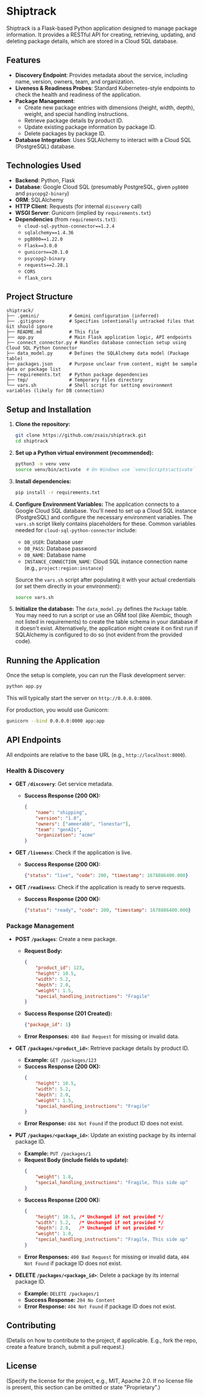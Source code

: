 # Shiptrack

Shiptrack is a Flask-based Python application designed to manage package information. It provides a RESTful API for creating, retrieving, updating, and deleting package details, which are stored in a Cloud SQL database.

## Features

- **Discovery Endpoint**: Provides metadata about the service, including name, version, owners, team, and organization.
- **Liveness & Readiness Probes**: Standard Kubernetes-style endpoints to check the health and readiness of the application.
- **Package Management**: 
    - Create new package entries with dimensions (height, width, depth), weight, and special handling instructions.
    - Retrieve package details by product ID.
    - Update existing package information by package ID.
    - Delete packages by package ID.
- **Database Integration**: Uses SQLAlchemy to interact with a Cloud SQL (PostgreSQL) database.

## Technologies Used

- **Backend**: Python, Flask
- **Database**: Google Cloud SQL (presumably PostgreSQL, given `pg8000` and `psycopg2-binary`)
- **ORM**: SQLAlchemy
- **HTTP Client**: Requests (for internal `discovery` call)
- **WSGI Server**: Gunicorn (implied by `requirements.txt`)
- **Dependencies** (from `requirements.txt`):
    - `cloud-sql-python-connector==1.2.4`
    - `sqlalchemy==1.4.36`
    - `pg8000==1.22.0`
    - `Flask==3.0.0`
    - `gunicorn==20.1.0`
    - `psycopg2-binary`
    - `requests==2.28.1`
    - `CORS`
    - `flask_cors`

## Project Structure

```
shiptrack/
├── .gemini/           # Gemini configuration (inferred)
├── .gitignore         # Specifies intentionally untracked files that Git should ignore
├── README.md          # This file
├── app.py             # Main Flask application logic, API endpoints
├── connect_connector.py # Handles database connection setup using Cloud SQL Python Connector
├── data_model.py      # Defines the SQLAlchemy data model (Package table)
├── packages.json      # Purpose unclear from content, might be sample data or package list
├── requirements.txt   # Python package dependencies
├── tmp/               # Temporary files directory
└── vars.sh            # Shell script for setting environment variables (likely for DB connection)
```

## Setup and Installation

1.  **Clone the repository:**
    ```bash
    git clone https://github.com/zsais/shiptrack.git
    cd shiptrack
    ```

2.  **Set up a Python virtual environment (recommended):**
    ```bash
    python3 -m venv venv
    source venv/bin/activate  # On Windows use `venv\Scripts\activate`
    ```

3.  **Install dependencies:**
    ```bash
    pip install -r requirements.txt
    ```

4.  **Configure Environment Variables:**
    The application connects to a Google Cloud SQL database. You'll need to set up a Cloud SQL instance (PostgreSQL) and configure the necessary environment variables. The `vars.sh` script likely contains placeholders for these. Common variables needed for `cloud-sql-python-connector` include:
    - `DB_USER`: Database user
    - `DB_PASS`: Database password
    - `DB_NAME`: Database name
    - `INSTANCE_CONNECTION_NAME`: Cloud SQL instance connection name (e.g., `project:region:instance`)

    Source the `vars.sh` script after populating it with your actual credentials (or set them directly in your environment):
    ```bash
    source vars.sh
    ```

5.  **Initialize the database:**
    The `data_model.py` defines the `Package` table. You may need to run a script or use an ORM tool (like Alembic, though not listed in requirements) to create the table schema in your database if it doesn't exist. Alternatively, the application might create it on first run if SQLAlchemy is configured to do so (not evident from the provided code).

## Running the Application

Once the setup is complete, you can run the Flask development server:

```bash
python app.py
```

This will typically start the server on `http://0.0.0.0:8000`.

For production, you would use Gunicorn:

```bash
gunicorn --bind 0.0.0.0:8000 app:app
```

## API Endpoints

All endpoints are relative to the base URL (e.g., `http://localhost:8000`).

### Health & Discovery

-   **GET `/discovery`**: Get service metadata.
    -   **Success Response (200 OK):**
        ```json
        {
            "name": "shipping",
            "version": "1.0",
            "owners": ["ameerabb", "lonestar"],
            "team": "genAIs",
            "organization": "acme"
        }
        ```

-   **GET `/liveness`**: Check if the application is live.
    -   **Success Response (200 OK):**
        ```json
        {"status": "live", "code": 200, "timestamp": 1678886400.000}
        ```

-   **GET `/readiness`**: Check if the application is ready to serve requests.
    -   **Success Response (200 OK):**
        ```json
        {"status": "ready", "code": 200, "timestamp": 1678886400.000}
        ```

### Package Management

-   **POST `/packages`**: Create a new package.
    -   **Request Body:**
        ```json
        {
            "product_id": 123,
            "height": 10.5,
            "width": 5.2,
            "depth": 2.0,
            "weight": 1.5,
            "special_handling_instructions": "Fragile"
        }
        ```
    -   **Success Response (201 Created):**
        ```json
        {"package_id": 1}
        ```
    -   **Error Responses:** `400 Bad Request` for missing or invalid data.

-   **GET `/packages/<product_id>`**: Retrieve package details by product ID.
    -   **Example:** `GET /packages/123`
    -   **Success Response (200 OK):**
        ```json
        {
            "height": 10.5,
            "width": 5.2,
            "depth": 2.0,
            "weight": 1.5,
            "special_handling_instructions": "Fragile"
        }
        ```
    -   **Error Response:** `404 Not Found` if the product ID does not exist.

-   **PUT `/packages/<package_id>`**: Update an existing package by its internal package ID.
    -   **Example:** `PUT /packages/1`
    -   **Request Body (include fields to update):**
        ```json
        {
            "weight": 1.8,
            "special_handling_instructions": "Fragile, This side up"
        }
        ```
    -   **Success Response (200 OK):**
        ```json
        {
            "height": 10.5, /* Unchanged if not provided */
            "width": 5.2,   /* Unchanged if not provided */
            "depth": 2.0,   /* Unchanged if not provided */
            "weight": 1.8,
            "special_handling_instructions": "Fragile, This side up"
        }
        ```
    -   **Error Responses:** `400 Bad Request` for missing or invalid data, `404 Not Found` if package ID does not exist.

-   **DELETE `/packages/<package_id>`**: Delete a package by its internal package ID.
    -   **Example:** `DELETE /packages/1`
    -   **Success Response:** `204 No Content`
    -   **Error Response:** `404 Not Found` if package ID does not exist.

## Contributing

(Details on how to contribute to the project, if applicable. E.g., fork the repo, create a feature branch, submit a pull request.)

## License

(Specify the license for the project, e.g., MIT, Apache 2.0. If no license file is present, this section can be omitted or state "Proprietary".)
